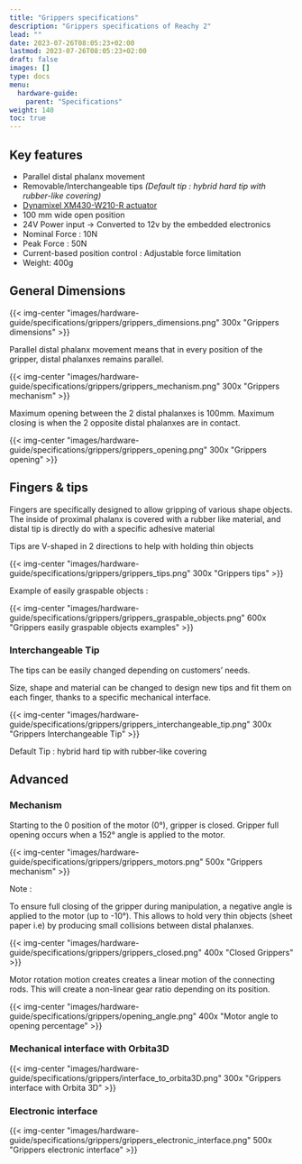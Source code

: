 ```yaml
---
title: "Grippers specifications"
description: "Grippers specifications of Reachy 2"
lead: ""
date: 2023-07-26T08:05:23+02:00
lastmod: 2023-07-26T08:05:23+02:00
draft: false
images: []
type: docs
menu:
  hardware-guide:
    parent: "Specifications"
weight: 140
toc: true
---
```


## Key features
- Parallel distal phalanx movement
- Removable/Interchangeable tips *(Default tip : hybrid hard tip with rubber-like covering)*
- [Dynamixel XM430-W210-R actuator](https://emanual.robotis.com/docs/en/dxl/x/xm430-w210/)
- 100 mm wide open position
- 24V Power input → Converted to 12v by the embedded electronics
- Nominal Force : 10N
- Peak Force : 50N
- Current-based position control : Adjustable force limitation
- Weight: 400g


## General Dimensions

  {{< img-center "images/hardware-guide/specifications/grippers/grippers_dimensions.png" 300x "Grippers dimensions" >}}

Parallel distal phalanx movement means that in every position of the gripper, distal phalanxes remains parallel. 

  {{< img-center "images/hardware-guide/specifications/grippers/grippers_mechanism.png" 300x "Grippers mechanism" >}}

Maximum opening between the 2 distal phalanxes is 100mm. Maximum closing is when the 2 opposite distal phalanxes are in contact.

  {{< img-center "images/hardware-guide/specifications/grippers/grippers_opening.png" 300x "Grippers opening" >}}

## Fingers & tips

Fingers are specifically designed to allow gripping of various shape objects. The inside of proximal phalanx is covered with a rubber like material, and distal tip is directly do with a specific adhesive material

Tips are V-shaped in 2 directions to help with holding thin objects

  {{< img-center "images/hardware-guide/specifications/grippers/grippers_tips.png" 300x "Grippers tips" >}}

Example of easily graspable objects :

  {{< img-center "images/hardware-guide/specifications/grippers/grippers_graspable_objects.png" 600x "Grippers easily graspable objects examples" >}}

### Interchangeable Tip

The tips can be easily changed depending on customers’ needs. 

Size, shape and material can be changed to design new tips and fit them on each finger, thanks to a specific mechanical interface. 

  {{< img-center "images/hardware-guide/specifications/grippers/grippers_interchangeable_tip.png" 300x "Grippers Interchangeable Tip" >}}

Default Tip : hybrid hard tip with rubber-like covering

## Advanced

### Mechanism

Starting to the 0 position of the motor (0°), gripper is closed. Gripper full opening occurs when a 152° angle is applied to the motor.

  {{< img-center "images/hardware-guide/specifications/grippers/grippers_motors.png" 500x "Grippers mechanism" >}}

Note :

To ensure full closing of the gripper during manipulation, a negative angle is applied to the motor (up to -10°). This allows to hold very thin objects (sheet paper i.e) by producing small collisions between distal phalanxes. 

  {{< img-center "images/hardware-guide/specifications/grippers/grippers_closed.png" 400x "Closed Grippers" >}}


Motor rotation motion creates creates a  linear motion of the connecting rods. This will create a non-linear gear ratio depending on its position.

  {{< img-center "images/hardware-guide/specifications/grippers/opening_angle.png" 400x "Motor angle to opening percentage" >}}


### Mechanical interface with Orbita3D

  {{< img-center "images/hardware-guide/specifications/grippers/interface_to_orbita3D.png" 300x "Grippers interface with Orbita 3D" >}}

### Electronic interface

  {{< img-center "images/hardware-guide/specifications/grippers/grippers_electronic_interface.png" 500x "Grippers electronic interface" >}}